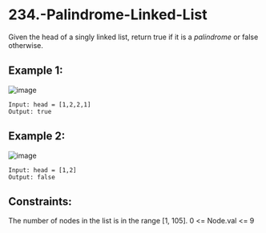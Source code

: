 # 234.-Palindrome-Linked-List
Given the head of a singly linked list, return true if it is a *palindrome*  or false otherwise.
## Example 1:
![image](https://github.com/user-attachments/assets/11041d2c-fb0a-4f28-b50f-92fbedbd4daa)

```
Input: head = [1,2,2,1]
Output: true
```
## Example 2:
![image](https://github.com/user-attachments/assets/71794c02-58bb-4a52-8776-71bcd5bb47bd)

```
Input: head = [1,2]
Output: false
 ```

## Constraints:

The number of nodes in the list is in the range [1, 105].
0 <= Node.val <= 9
